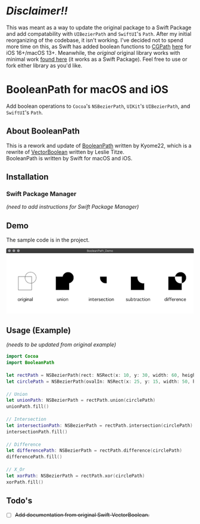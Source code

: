 # *Disclaimer!!*
This was meant as a way to update the original package to a Swift Package and add compatability with `UIBezierPath` and `SwiftUI`'s `Path`. After my initial reorganizing of the codebase, it isn't working. I've decided not to spend more time on this, as Swift has added boolean functions to [CGPath](https://developer.apple.com/documentation/coregraphics/cgpath) [here](https://developer.apple.com/documentation/coregraphics/cgpath#2874290) for iOS 16+/macOS 13+. Meanwhile, the *original* original library works with minimal work [found here](https://github.com/edonv/VectorBoolean/blob/master/README.md) (it works as a Swift Package). Feel free to use or fork either library as you'd like.


# BooleanPath for macOS and iOS
Add boolean operations to `Cocoa`'s `NSBezierPath`, `UIKit`'s `UIBezierPath`, and `SwiftUI`'s `Path`.

## About BooleanPath
This is a rework and update of [BooleanPath](https://github.com/Kyome22/BooleanPath) written by Kyome22, which is a rewrite of [VectorBoolean](https://github.com/lrtitze/Swift-VectorBoolean) written by Leslie Titze.  
BooleanPath is written by Swift for macOS and iOS.

## Installation
### Swift Package Manager
*(need to add instructions for Swift Package Manager)*

## Demo

The sample code is in the project.

![sample](https://github.com/Kyome22/BooleanPath/blob/master/images/sample.png)

## Usage (Example)
*(needs to be updated from original example)*

```swift
import Cocoa
import BooleanPath

let rectPath = NSBezierPath(rect: NSRect(x: 10, y: 30, width: 60, height: 60))
let circlePath = NSBezierPath(ovalIn: NSRect(x: 25, y: 15, width: 50, height: 50))
  
// Union        
let unionPath: NSBezierPath = rectPath.union(circlePath)
unionPath.fill()

// Intersection
let intersectionPath: NSBezierPath = rectPath.intersection(circlePath)
intersectionPath.fill()
        
// Difference
let differencePath: NSBezierPath = rectPath.difference(circlePath)
differencePath.fill()
        
// X_Or
let xorPath: NSBezierPath = rectPath.xor(circlePath)
xorPath.fill()
```
## Todo's

- [ ] ~~Add documentation from original Swift-VectorBoolean.~~
